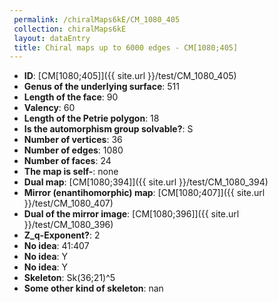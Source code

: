 ```yaml
--- 
 permalink: /chiralMaps6kE/CM_1080_405 
 collection: chiralMaps6kE
 layout: dataEntry
 title: Chiral maps up to 6000 edges - CM[1080;405]
---
```


- **ID**: [CM[1080;405]]({{ site.url }}/test/CM_1080_405)
- **Genus of the underlying surface**: 511
- **Length of the face**: 90
- **Valency**: 60
- **Length of the Petrie polygon**: 18
- **Is the automorphism group solvable?**: S
- **Number of vertices**: 36
- **Number of edges**: 1080
- **Number of faces**: 24
- **The map is self-**: none
- **Dual map**: [CM[1080;394]]({{ site.url }}/test/CM_1080_394)
- **Mirror (enantihomorphic) map**: [CM[1080;407]]({{ site.url }}/test/CM_1080_407)
- **Dual of the mirror image**: [CM[1080;396]]({{ site.url }}/test/CM_1080_396)
- **Z_q-Exponent?**: 2
- **No idea**:  41:407
- **No idea**: Y
- **No idea**: Y
- **Skeleton**: Sk(36;21)^5
- **Some other kind of skeleton**: nan
